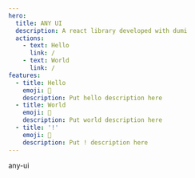 ```yaml
---
hero:
  title: ANY UI
  description: A react library developed with dumi
  actions:
    - text: Hello
      link: /
    - text: World
      link: /
features:
  - title: Hello
    emoji: 💎
    description: Put hello description here
  - title: World
    emoji: 🌈
    description: Put world description here
  - title: '!'
    emoji: 🚀
    description: Put ! description here
---
```


any-ui
